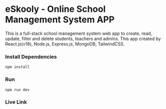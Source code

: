 # eSkooly - Online School Management System APP

This is a full-stack school management system web app to create, read, update, filter and delete students, teachers and admins. This app created by React.js(v18), Node.js, Express.js, MongoDB, TailwindCSS.

<!-- <img src="public/HomePage.png" /> -->
<!-- <img src="public/SearchResult.png" /> -->

### Install Dependencies

```
npm install
```

### Run

```
npm run dev
```
### Live Link
